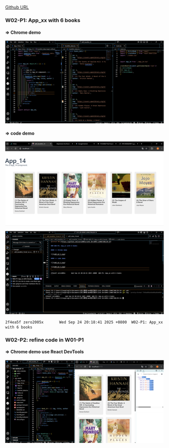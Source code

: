 [Github URL](https://github.com/zero2005x/1141-2N-DEMO-LIANGTINGLIN-14)

### W02-P1: App_xx with 6 books

#### => Chrome demo

![](w02-p1-1.png)

#### => code demo

![](w02-p1-2.png)

![](w02-p1-3.png)

```
2f4ea5f zero2005x       Wed Sep 24 20:18:41 2025 +0800  W02-P1: App_xx with 6 books
```

### W02-P2: refine code in W01-P1

#### => Chrome demo use React DevTools

![](w02-p2-1.png)

```

```

